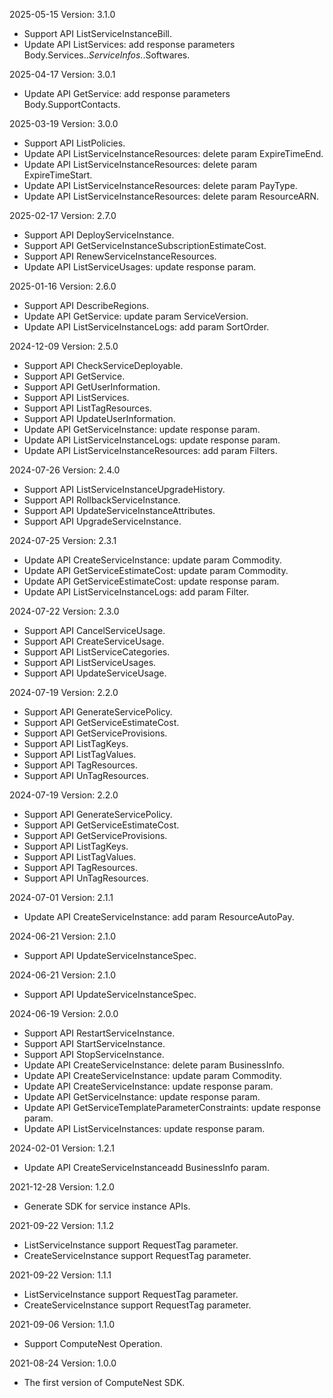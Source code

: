 2025-05-15 Version: 3.1.0
- Support API ListServiceInstanceBill.
- Update API ListServices: add response parameters Body.Services.$.ServiceInfos.$.Softwares.


2025-04-17 Version: 3.0.1
- Update API GetService: add response parameters Body.SupportContacts.


2025-03-19 Version: 3.0.0
- Support API ListPolicies.
- Update API ListServiceInstanceResources: delete param ExpireTimeEnd.
- Update API ListServiceInstanceResources: delete param ExpireTimeStart.
- Update API ListServiceInstanceResources: delete param PayType.
- Update API ListServiceInstanceResources: delete param ResourceARN.


2025-02-17 Version: 2.7.0
- Support API DeployServiceInstance.
- Support API GetServiceInstanceSubscriptionEstimateCost.
- Support API RenewServiceInstanceResources.
- Update API ListServiceUsages: update response param.


2025-01-16 Version: 2.6.0
- Support API DescribeRegions.
- Update API GetService: update param ServiceVersion.
- Update API ListServiceInstanceLogs: add param SortOrder.


2024-12-09 Version: 2.5.0
- Support API CheckServiceDeployable.
- Support API GetService.
- Support API GetUserInformation.
- Support API ListServices.
- Support API ListTagResources.
- Support API UpdateUserInformation.
- Update API GetServiceInstance: update response param.
- Update API ListServiceInstanceLogs: update response param.
- Update API ListServiceInstanceResources: add param Filters.


2024-07-26 Version: 2.4.0
- Support API ListServiceInstanceUpgradeHistory.
- Support API RollbackServiceInstance.
- Support API UpdateServiceInstanceAttributes.
- Support API UpgradeServiceInstance.


2024-07-25 Version: 2.3.1
- Update API CreateServiceInstance: update param Commodity.
- Update API GetServiceEstimateCost: update param Commodity.
- Update API GetServiceEstimateCost: update response param.
- Update API ListServiceInstanceLogs: add param Filter.


2024-07-22 Version: 2.3.0
- Support API CancelServiceUsage.
- Support API CreateServiceUsage.
- Support API ListServiceCategories.
- Support API ListServiceUsages.
- Support API UpdateServiceUsage.


2024-07-19 Version: 2.2.0
- Support API GenerateServicePolicy.
- Support API GetServiceEstimateCost.
- Support API GetServiceProvisions.
- Support API ListTagKeys.
- Support API ListTagValues.
- Support API TagResources.
- Support API UnTagResources.


2024-07-19 Version: 2.2.0
- Support API GenerateServicePolicy.
- Support API GetServiceEstimateCost.
- Support API GetServiceProvisions.
- Support API ListTagKeys.
- Support API ListTagValues.
- Support API TagResources.
- Support API UnTagResources.


2024-07-01 Version: 2.1.1
- Update API CreateServiceInstance: add param ResourceAutoPay.


2024-06-21 Version: 2.1.0
- Support API UpdateServiceInstanceSpec.


2024-06-21 Version: 2.1.0
- Support API UpdateServiceInstanceSpec.


2024-06-19 Version: 2.0.0
- Support API RestartServiceInstance.
- Support API StartServiceInstance.
- Support API StopServiceInstance.
- Update API CreateServiceInstance: delete param BusinessInfo.
- Update API CreateServiceInstance: update param Commodity.
- Update API CreateServiceInstance: update response param.
- Update API GetServiceInstance: update response param.
- Update API GetServiceTemplateParameterConstraints: update response param.
- Update API ListServiceInstances: update response param.


2024-02-01 Version: 1.2.1
- Update API CreateServiceInstanceadd BusinessInfo param.


2021-12-28 Version: 1.2.0
- Generate SDK for service instance APIs.

2021-09-22 Version: 1.1.2
- ListServiceInstance support RequestTag parameter.
- CreateServiceInstance support RequestTag parameter.

2021-09-22 Version: 1.1.1
- ListServiceInstance support RequestTag parameter.
- CreateServiceInstance support RequestTag parameter.

2021-09-06 Version: 1.1.0
- Support ComputeNest Operation.

2021-08-24 Version: 1.0.0
- The first version of ComputeNest SDK.

